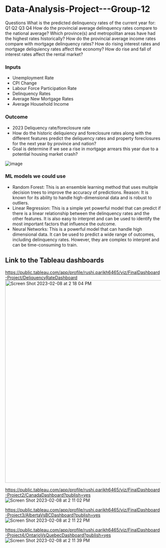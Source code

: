 # Data-Analysis-Project---Group-12

Questions
What is the predicted delinquency rates of the current year for:
Q1
Q2
Q3
Q4
How do the provincial average delinquency rates compare to the national average?
Which province(s) and metropolitan areas have had the highest rates historically?
How do the provincial average income rates compare with mortgage delinquency rates?
How do rising interest rates and mortgage deliquiency rates affect the economy?
How do rise and fall of interest rates affect the rental market?

### Inputs
- Unemployment Rate
- CPI Change
- Labour Force Participation Rate
- Delinquency Rates
- Average New Mortgage Rates
- Average Household Income

### Outcome
- 2023 Deliquency rate/foreclosure rate
- How do the historic deliquiency and foreclosure rates along with the different features predict the deliquency rates and property foreclosures for the next year by province and nation?
- Goal is determine if we see a rise in mortgage arrears this year due to a potential housing market crash?

![image](https://user-images.githubusercontent.com/112590378/214734313-eadf4aa4-89b7-4130-a549-8a03026493db.png)



### ML models we could use
- Random Forest: This is an ensemble learning method that uses multiple decision trees to improve the accuracy of predictions. Reason: It is known for its ability to handle high-dimensional data and is robust to outliers.
- Linear Regression: This is a simple yet powerful model that can predict if there is a linear relationship between the delinquency rates and the other features.  It is also easy to interpret and can be used to identify the most important factors that influence the outcome.
- Neural Networks: This is a powerful model that can handle high dimensional data. It can be used to predict a wide range of outcomes, including delinquency rates. However, they are complex to interpret and can be time-consuming to train.


## Link to the Tableau dashboards
https://public.tableau.com/app/profile/rushi.parikh6465/viz/FinalDashboard-Project/DeliquencyRateDashboard
<img width="656" alt="Screen Shot 2023-02-08 at 2 18 04 PM" src="https://user-images.githubusercontent.com/111692952/217630012-1ac7d950-4743-4b63-a8b0-2f4069e42bd3.png">



https://public.tableau.com/app/profile/rushi.parikh6465/viz/FinalDashboard-Project2/CanadaDashboard?publish=yes
![Screen Shot 2023-02-08 at 2 11 02 PM](https://user-images.githubusercontent.com/111692952/217628611-e0132f25-3b74-49d9-9e5d-4dc2a3098cae.png)

https://public.tableau.com/app/profile/rushi.parikh6465/viz/FinalDashboard-Project3/AlbertaVsBCDashboard?publish=yes
![Screen Shot 2023-02-08 at 2 11 22 PM](https://user-images.githubusercontent.com/111692952/217628669-6c3457fb-9430-419e-8c4a-10965792d749.png)

https://public.tableau.com/app/profile/rushi.parikh6465/viz/FinalDashboard-Project4/OntarioVsQuebecDashboard?publish=yes
![Screen Shot 2023-02-08 at 2 11 39 PM](https://user-images.githubusercontent.com/111692952/217628731-3b2d1a04-dd31-45bf-90bb-079b7e547e02.png)







